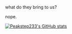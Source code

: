 what do they bring to us?

nope.

[![Peakstep233's GitHub stats](https://github-readme-stats.vercel.app/api?username=pkstDev)](https://github.com/anuraghazra/github-readme-stats)
